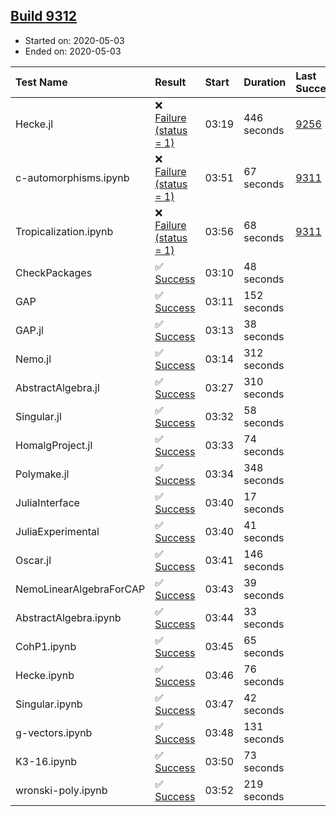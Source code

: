 ## [Build 9312](https://oscarci.mathematik.uni-kl.de/job/oscar/9312/)

* Started on: 2020-05-03
* Ended on: 2020-05-03

| Test Name    | Result | Start | Duration | Last Success | First Failure |
|:-------------|:-------|:------|:---------|:-------------|:--------------|
| Hecke.jl | ❌ [Failure (status = 1)](https://oscarci.mathematik.uni-kl.de/job/oscar/9312/artifact/logs/build-9312/Hecke.jl.log) | 03:19 | 446 seconds | [9256](https://oscarci.mathematik.uni-kl.de/job/oscar/9256/) | [9257](https://oscarci.mathematik.uni-kl.de/job/oscar/9257/) |
| c-automorphisms.ipynb | ❌ [Failure (status = 1)](https://oscarci.mathematik.uni-kl.de/job/oscar/9312/artifact/logs/build-9312/c-automorphisms.ipynb.log) | 03:51 | 67 seconds | [9311](https://oscarci.mathematik.uni-kl.de/job/oscar/9311/) | [9312](https://oscarci.mathematik.uni-kl.de/job/oscar/9312/) |
| Tropicalization.ipynb | ❌ [Failure (status = 1)](https://oscarci.mathematik.uni-kl.de/job/oscar/9312/artifact/logs/build-9312/Tropicalization.ipynb.log) | 03:56 | 68 seconds | [9311](https://oscarci.mathematik.uni-kl.de/job/oscar/9311/) | [9312](https://oscarci.mathematik.uni-kl.de/job/oscar/9312/) |
| CheckPackages | ✅ [Success](https://oscarci.mathematik.uni-kl.de/job/oscar/9312/artifact/logs/build-9312/CheckPackages.log) | 03:10 | 48 seconds |  |  |
| GAP | ✅ [Success](https://oscarci.mathematik.uni-kl.de/job/oscar/9312/artifact/logs/build-9312/GAP.log) | 03:11 | 152 seconds |  |  |
| GAP.jl | ✅ [Success](https://oscarci.mathematik.uni-kl.de/job/oscar/9312/artifact/logs/build-9312/GAP.jl.log) | 03:13 | 38 seconds |  |  |
| Nemo.jl | ✅ [Success](https://oscarci.mathematik.uni-kl.de/job/oscar/9312/artifact/logs/build-9312/Nemo.jl.log) | 03:14 | 312 seconds |  |  |
| AbstractAlgebra.jl | ✅ [Success](https://oscarci.mathematik.uni-kl.de/job/oscar/9312/artifact/logs/build-9312/AbstractAlgebra.jl.log) | 03:27 | 310 seconds |  |  |
| Singular.jl | ✅ [Success](https://oscarci.mathematik.uni-kl.de/job/oscar/9312/artifact/logs/build-9312/Singular.jl.log) | 03:32 | 58 seconds |  |  |
| HomalgProject.jl | ✅ [Success](https://oscarci.mathematik.uni-kl.de/job/oscar/9312/artifact/logs/build-9312/HomalgProject.jl.log) | 03:33 | 74 seconds |  |  |
| Polymake.jl | ✅ [Success](https://oscarci.mathematik.uni-kl.de/job/oscar/9312/artifact/logs/build-9312/Polymake.jl.log) | 03:34 | 348 seconds |  |  |
| JuliaInterface | ✅ [Success](https://oscarci.mathematik.uni-kl.de/job/oscar/9312/artifact/logs/build-9312/JuliaInterface.log) | 03:40 | 17 seconds |  |  |
| JuliaExperimental | ✅ [Success](https://oscarci.mathematik.uni-kl.de/job/oscar/9312/artifact/logs/build-9312/JuliaExperimental.log) | 03:40 | 41 seconds |  |  |
| Oscar.jl | ✅ [Success](https://oscarci.mathematik.uni-kl.de/job/oscar/9312/artifact/logs/build-9312/Oscar.jl.log) | 03:41 | 146 seconds |  |  |
| NemoLinearAlgebraForCAP | ✅ [Success](https://oscarci.mathematik.uni-kl.de/job/oscar/9312/artifact/logs/build-9312/NemoLinearAlgebraForCAP.log) | 03:43 | 39 seconds |  |  |
| AbstractAlgebra.ipynb | ✅ [Success](https://oscarci.mathematik.uni-kl.de/job/oscar/9312/artifact/logs/build-9312/AbstractAlgebra.ipynb.log) | 03:44 | 33 seconds |  |  |
| CohP1.ipynb | ✅ [Success](https://oscarci.mathematik.uni-kl.de/job/oscar/9312/artifact/logs/build-9312/CohP1.ipynb.log) | 03:45 | 65 seconds |  |  |
| Hecke.ipynb | ✅ [Success](https://oscarci.mathematik.uni-kl.de/job/oscar/9312/artifact/logs/build-9312/Hecke.ipynb.log) | 03:46 | 76 seconds |  |  |
| Singular.ipynb | ✅ [Success](https://oscarci.mathematik.uni-kl.de/job/oscar/9312/artifact/logs/build-9312/Singular.ipynb.log) | 03:47 | 42 seconds |  |  |
| g-vectors.ipynb | ✅ [Success](https://oscarci.mathematik.uni-kl.de/job/oscar/9312/artifact/logs/build-9312/g-vectors.ipynb.log) | 03:48 | 131 seconds |  |  |
| K3-16.ipynb | ✅ [Success](https://oscarci.mathematik.uni-kl.de/job/oscar/9312/artifact/logs/build-9312/K3-16.ipynb.log) | 03:50 | 73 seconds |  |  |
| wronski-poly.ipynb | ✅ [Success](https://oscarci.mathematik.uni-kl.de/job/oscar/9312/artifact/logs/build-9312/wronski-poly.ipynb.log) | 03:52 | 219 seconds |  |  |

